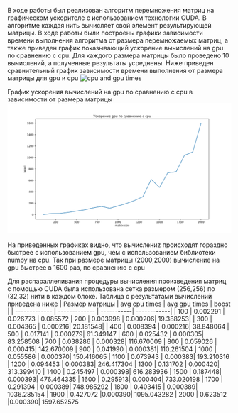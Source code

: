 В ходе работы был реализован алгоритм перемножения матриц на графическом ускорителе с использованием технологии CUDA. В алгоритме каждая нить вычисляет свой элемент результирующей матрицы.
В ходе работы были построены графики зависимости времени выполнения алгоритма от размера перемножаемых матриц, а также приведен график показывающий ускорение вычислений на gpu по сравнению с cpu. Для каждого размера 
матрицы было проведено 10 вычислений, а полученные результаты усреднены. Ниже приведен сравнительный график зависимости времени выполнения от размера матрицы для gpu и cpu
![cpu and gpu times](https://github.com/MyCatsGitHub/HPC_labs/assets/81926561/5e7ee820-63d9-44bb-97be-0a4d535d6f56)

График ускорения вычислений на gpu по сравнению с cpu в зависимости от размера матрицы
![gpu cpu boost.png](https://github.com/MyCatsGitHub/HPC_labs/blob/main/MatMul/gpu%20cpu%20boost.png)

На приведенных графиках видно, что вычислениz происходят гораздно быстрее с использованием gpu, чем с использованием библиотеки numpy на cpu. 
Так при размере матрицы (2000,2000) вычисление на gpu быстрее в 1600 раз, по сравнению с cpu

Для распараллеливания процедуры вычисления произведения матриц с помощью CUDA была использована сетка размером (256,256) по (32,32) нити в каждом блоке.
Таблица с результатами вычислений приведена ниже
| Размер матрицы  | avg cpu times | avg gpu times | boost |
| ------------- | ------------- | -----------| ------------|
| 100  |           0.002291  | 0.026773   | 0.085572
| 200  |  0.003998 | 0.000206| 19.388253|
| 300  | 0.004365  | 0.000216| 20.181548|
| 400  | 0.008394  | 0.000216| 38.848064
| 500  | 0.017141  | 0.000279|  61.349147
| 600  | 0.025432  | 0.000305| 83.258508
| 700  |  0.038286 | 0.000328| 116.670009
| 800  |  0.059026 | 0.000415| 142.670009
| 900  |  0.041990 | 0.000381|  110.261504
| 1000  |  0.055586 | 0.000370| 150.416065
| 1100  |  0.073943 | 0.000383| 193.210316
| 1200  |  0.094453 | 0.000383|  246.417304
| 1300  |  0.131702 | 0.000420| 313.399410
| 1400  |  0.245497 | 0.000398| 616.283936
| 1500  |  0.187448| 0.000393| 476.464335
| 1600  |  0.295913| 0.000404| 733.020198
| 1700  |  0.291394 | 0.000389| 748.985292
| 1800  | 0.403415 | 0.000389| 1036.285154
| 1900  |  0.427072 |0.000390| 1095.043282
| 2000  |  0.623512 |0.000390| 1597.652575

